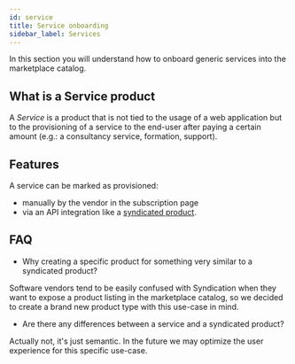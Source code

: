 ```yaml
---
id: service
title: Service onboarding
sidebar_label: Services
---
```


In this section you will understand how to onboard generic services into the
marketplace catalog.

## What is a Service product

A *Service* is a product that is not tied to the usage of a web application but
to the provisioning of a service to the end-user after paying a certain amount
(e.g.: a consultancy service, formation, support).

## Features

A service can be marked as provisioned:

* manually by the vendor in the subscription page
* via an API integration like a [syndicated product](syndication.md).


## FAQ

* Why creating a specific product for something very similar to a syndicated product?

Software vendors tend to be easily confused with Syndication when they want to
expose a product listing in the marketplace catalog, so we decided to create a
brand new product type with this use-case in mind.

* Are there any differences between a service and a syndicated product?

Actually not, it's just semantic. In the future we may optimize the user
experience for this specific use-case.
